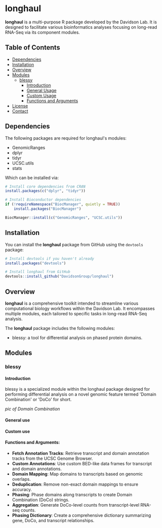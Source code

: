 # longhaul

**longhaul** is a multi-purpose R package developed by the Davidson Lab. It is designed to facilitate various bioinformatics analyses focusing on long-read RNA-Seq via its component modules. 

## Table of Contents

- [Dependencies](#dependencies)
- [Installation](#installation)
- [Overview](#overview)
- [Modules](#modules)
  - [blessy](#blessy)
    - [Introduction](#introduction)
    - [General Usage](#general-usage)
    - [Custom Usage](#custom-usage)
    - [Functions and Arguments](#functions-and-arguments)
- [License](#license)
- [Contact](#contact)

## Dependencies

The following packages are required for longhaul's modules:
- GenomicRanges
- dplyr
- tidyr
- UCSC.utils
- stats

Which can be installed via:

```R
# Install core dependencies from CRAN
install.packages(c("dplyr", "tidyr"))

# Install Bioconductor dependencies
if (!requireNamespace("BiocManager", quietly = TRUE))
    install.packages("BiocManager")

BiocManager::install(c("GenomicRanges", "UCSC.utils"))

```

## Installation

You can install the **longhaul** package from GitHub using the `devtools` package:

```R
# Install devtools if you haven't already
install.packages("devtools")

# Install longhaul from GitHub
devtools::install_github("DavidsonGroup/longhaul")
```

## Overview

**longhaul** is a comprehensive toolkit intended to streamline various computational biology workflows within the Davidson Lab. It encompasses multiple modules, each tailored to specific tasks in long-read RNA-Seq analysis.

The **longhaul** package includes the following modules:

- blessy: a tool for differential analysis on phased protein domains.


## Modules

### blessy 

#### Introduction
blessy is a specialized module within the longhaul package designed for performing differential analysis on a novel genomic feature termed 'Domain Combination'
or 'DoCo' for short. 

*pic of Domain Combination*


#### General use

#### Custom use



#### Functions and Arguments:
- **Fetch Annotation Tracks**: Retrieve transcript and domain annotation tracks from the UCSC Genome Browser.
- **Custom Annotations**: Use custom BED-like data frames for transcript and domain annotations.
- **Domain Mapping**: Map domains to transcripts based on genomic overlaps.
- **Deduplication**: Remove non-exact domain mappings to ensure accuracy.
- **Phasing**: Phase domains along transcripts to create Domain Combination (DoCo) strings.
- **Aggregation**: Generate DoCo-level counts from transcript-level RNA-seq counts.
- **Phasing Dictionary**: Create a comprehensive dictionary summarizing gene, DoCo, and transcript relationships.



